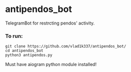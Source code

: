 # antipendos_bot
TelegramBot for restrcting pendos' activity.

### To run:
``` Shell
git clone https://github.com/vlad1k337/antipendos_bot/
cd antipendos_bot
python3 antipendos.py
```
Must have aiogram python module installed! 
